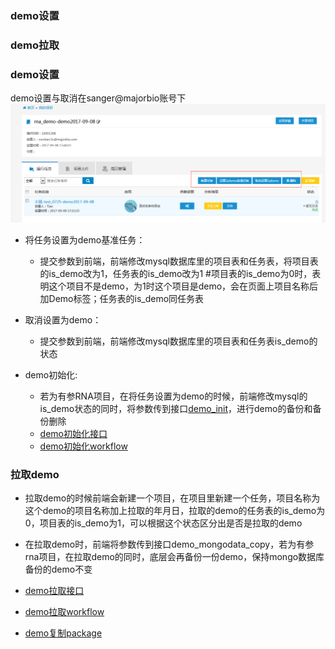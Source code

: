 ### demo设置
### demo拉取

### demo设置

demo设置与取消在sanger@majorbio账号下
![demo设置](img/demo设置.png)

* 将任务设置为demo基准任务：
  * 提交参数到前端，前端修改mysql数据库里的项目表和任务表，将项目表的is_demo改为1，任务表的is_demo改为1  #项目表的is_demo为0时，表明这个项目不是demo，为1时这个项目是demo，会在页面上项目名称后加Demo标签；任务表的is_demo同任务表


* 取消设置为demo：
  * 提交参数到前端，前端修改mysql数据库里的项目表和任务表is_demo的状态


* demo初始化:
  * 若为有参RNA项目，在将任务设置为demo的时候，前端修改mysql的is_demo状态的同时，将参数传到接口[demo_init](http://git.majorbio.com/sanger_bioinfo/SangerBiocluster/webroot/mainapp/controllers/submit/demo_init.py)，进行demo的备份和备份删除
  * [demo初始化接口](http://git.majorbio.com/sanger_bioinfo/SangerBiocluster/webroot/mainapp/controllers/submit/demo_init.py)
  * [demo初始化workflow](http://git.majorbio.com/sanger_bioinfo/SangerBiocluster/src/mbio/workflows/copy_demo/demo_init.py)

### 拉取demo

* 拉取demo的时候前端会新建一个项目，在项目里新建一个任务，项目名称为这个demo的项目名称加上拉取的年月日，拉取的demo的任务表的is_demo为0，项目表的is_demo为1，可以根据这个状态区分出是否是拉取的demo

* 在拉取demo时，前端将参数传到接口demo_mongodata_copy，若为有参rna项目，在拉取demo的同时，底层会再备份一份demo，保持mongo数据库备份的demo不变
* [demo拉取接口]()
* [demo拉取workflow]()
* [demo复制package]()
